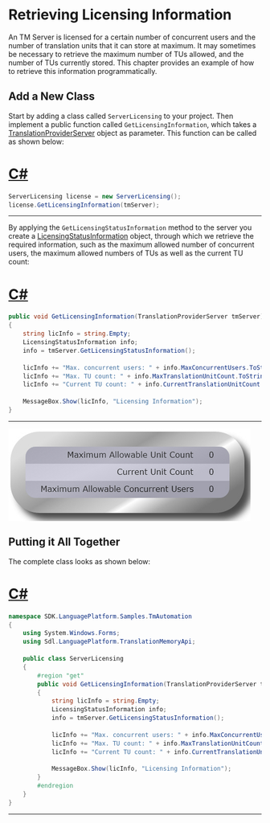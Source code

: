 Retrieving Licensing Information
=====
An TM Server is licensed for a certain number of concurrent users and the number of translation units that it can store at maximum. It may sometimes be necessary to retrieve the maximum number of TUs allowed, and the number of TUs currently stored. This chapter provides an example of how to retrieve this information programmatically.

Add a New Class
-----
Start by adding a class called `ServerLicensing` to your project. Then implement a public function called `GetLicensingInformation`, which takes a [TranslationProviderServer](../../api/translationmemory/Sdl.LanguagePlatform.TranslationMemoryApi.TranslationProviderServer.yml) object as parameter. This function can be called as shown below:

# [C#](#tab/tabid-1)
```cs
ServerLicensing license = new ServerLicensing();
license.GetLicensingInformation(tmServer);
```
*****

By applying the `GetLicensingStatusInformation` method to the server you create a [LicensingStatusInformation](../../api/translationmemory/Sdl.LanguagePlatform.TranslationMemoryApi.LicensingStatusInformation.yml) object, through which we retrieve the required information, such as the maximum allowed number of concurrent users, the maximum allowed numbers of TUs as well as the current TU count:

# [C#](#tab/tabid-2)
```cs
public void GetLicensingInformation(TranslationProviderServer tmServer)
{
    string licInfo = string.Empty;
    LicensingStatusInformation info;
    info = tmServer.GetLicensingStatusInformation();

    licInfo += "Max. concurrent users: " + info.MaxConcurrentUsers.ToString();
    licInfo += "Max. TU count: " + info.MaxTranslationUnitCount.ToString();
    licInfo += "Current TU count: " + info.CurrentTranslationUnitCount.ToString();

    MessageBox.Show(licInfo, "Licensing Information");
}
```
******
<img style="display:block; " src="images/LicensingInfo.jpg"/>

Putting it All Together
----

The complete class looks as shown below:

# [C#](#tab/tabid-3)
```cs
namespace SDK.LanguagePlatform.Samples.TmAutomation
{
    using System.Windows.Forms;
    using Sdl.LanguagePlatform.TranslationMemoryApi;

    public class ServerLicensing
    {
        #region "get"
        public void GetLicensingInformation(TranslationProviderServer tmServer)
        {
            string licInfo = string.Empty;
            LicensingStatusInformation info;
            info = tmServer.GetLicensingStatusInformation();

            licInfo += "Max. concurrent users: " + info.MaxConcurrentUsers.ToString();
            licInfo += "Max. TU count: " + info.MaxTranslationUnitCount.ToString();
            licInfo += "Current TU count: " + info.CurrentTranslationUnitCount.ToString();

            MessageBox.Show(licInfo, "Licensing Information");
        }
        #endregion
    }
}
```
******
